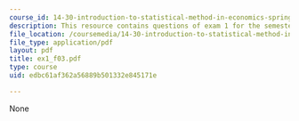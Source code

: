 ```yaml
---
course_id: 14-30-introduction-to-statistical-method-in-economics-spring-2006
description: This resource contains questions of exam 1 for the semester, fall 2003.
file_location: /coursemedia/14-30-introduction-to-statistical-method-in-economics-spring-2006/edbc61af362a56889b501332e845171e_ex1_f03.pdf
file_type: application/pdf
layout: pdf
title: ex1_f03.pdf
type: course
uid: edbc61af362a56889b501332e845171e

---
```

None